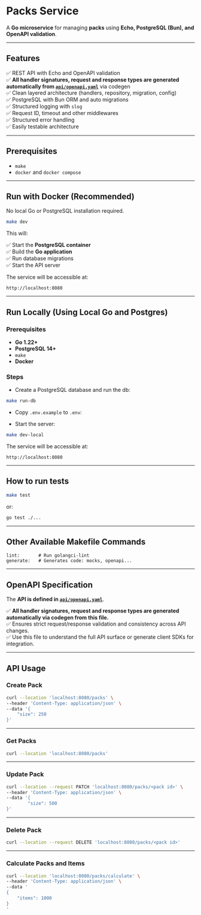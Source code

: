 # Packs Service

A **Go microservice** for managing **packs** using **Echo, PostgreSQL (Bun), and OpenAPI validation**.

---

## Features

✅ REST API with Echo and OpenAPI validation  
✅ **All handler signatures, request and response types are generated automatically
from [`api/openapi.yaml`](api/openapi.yaml)** via codegen  
✅ Clean layered architecture (handlers, repository, migration, config)  
✅ PostgreSQL with Bun ORM and auto migrations  
✅ Structured logging with `slog`  
✅ Request ID, timeout and other middlewares  
✅ Structured error handling  
✅ Easily testable architecture

---

## Prerequisites

- `make`
- `docker` and `docker compose`

---

## Run with Docker (Recommended)

No local Go or PostgreSQL installation required.

```bash
make dev
```

This will:

✅ Start the **PostgreSQL container**  
✅ Build the **Go application**  
✅ Run database migrations  
✅ Start the API server

The service will be accessible at:

```
http://localhost:8080
```

---

## Run Locally (Using Local Go and Postgres)

### Prerequisites

- **Go 1.22+**
- **PostgreSQL 14+**
- `make`
- **Docker**

### Steps

- Create a PostgreSQL database and run the db:

```bash
make run-db
```

- Copy  `.env.example` to `.env`:

- Start the server:

```bash
make dev-local
```

The service will be accessible at:

```
http://localhost:8080
```

---

## How to run tests

```bash
make test
```

or:

```bash
go test ./...
```

---

## Other Available Makefile Commands

```make
lint:       # Run golangci-lint
generate:   # Generates code: mocks, openapi...
```

---

## OpenAPI Specification

The **API is defined in [`api/openapi.yaml`](api/openapi.yaml)**.

✅ **All handler signatures, request and response types are generated automatically via codegen from this file.**  
✅ Ensures strict request/response validation and consistency across API changes.  
✅ Use this file to understand the full API surface or generate client SDKs for integration.

---

## API Usage

### Create Pack

```bash
curl --location 'localhost:8080/packs' \
--header 'Content-Type: application/json' \
--data '{
    "size": 250
}'
```

---

### Get Packs

```bash
curl --location 'localhost:8080/packs'
```

---

### Update Pack

```bash
curl --location --request PATCH 'localhost:8080/packs/<pack id>' \
--header 'Content-Type: application/json' \
--data '{
        "size": 500
}'
```

---

### Delete Pack

```bash
curl --location --request DELETE 'localhost:8080/packs/<pack id>'
```

---

### Calculate Packs and Items

```bash
curl --location 'localhost:8080/packs/calculate' \
--header 'Content-Type: application/json' \
--data '
{
    "items": 1000
}
'
```
